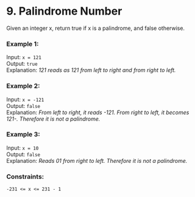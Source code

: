 # 9. Palindrome Number
  
Given an integer x, return true if x is a palindrome, and false otherwise.  
  
  
### **Example 1:**  
Input: ```x = 121```  
Output: ```true```  
Explanation: _121 reads as 121 from left to right and from right to left._  
  
### **Example 2:**  
Input: ```x = -121```  
Output: ```false```  
Explanation: _From left to right, it reads -121. From right to left, it becomes 121-. Therefore it is not a palindrome._  
  
### **Example 3:**  
Input: ```x = 10```  
Output: ```false```  
Explanation: _Reads 01 from right to left. Therefore it is not a palindrome._  
   
  
### **Constraints:**  
  
```-231 <= x <= 231 - 1```  